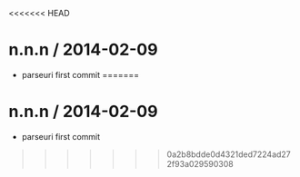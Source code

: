 <<<<<<< HEAD

n.n.n / 2014-02-09
==================

 * parseuri first commit
=======

n.n.n / 2014-02-09
==================

 * parseuri first commit
>>>>>>> 0a2b8bdde0d4321ded7224ad272f93a029590308
